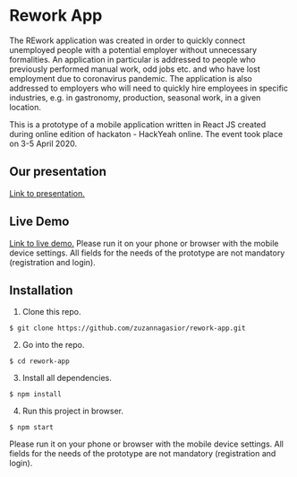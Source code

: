 # Rework App
The REwork application was created in order to quickly connect unemployed people with a potential employer without unnecessary formalities. An application in particular is addressed to people who previously performed manual work, odd jobs etc. and who have lost employment due to coronavirus pandemic. The application is also addressed to employers who will need to quickly hire employees in specific industries, e.g. in gastronomy, production, seasonal work, in a given location.

This is a prototype of a mobile application written in React JS created during online edition of hackaton - HackYeah online. The event took place on 3-5 April 2020.

## Our presentation
[Link to presentation.](https://he-s3.s3.amazonaws.com/media/sprint/hackyeah-online/team/823251/e35b4f3rework_presentation.pdf)

## Live Demo
[Link to live demo.](http://hackyeah.lukzerom.ovh/)
Please run it on your phone or browser with the mobile device settings. All fields for the needs of the prototype are not mandatory (registration and login).

## Installation

1. Clone this repo.
```shell
$ git clone https://github.com/zuzannagasior/rework-app.git
```
2. Go into the repo.
```shell
$ cd rework-app
```
3. Install all dependencies.
```shell
$ npm install
```
4. Run this project in browser.
```shell
$ npm start
```
Please run it on your phone or browser with the mobile device settings. All fields for the needs of the prototype are not mandatory (registration and login).
